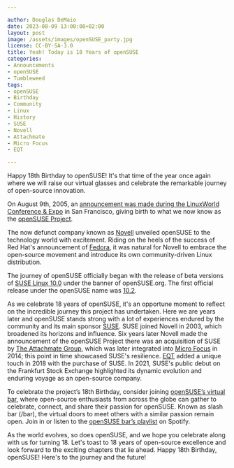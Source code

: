 ```yaml
---

author: Douglas DeMaio 
date: 2023-08-09 13:00:00+02:00
layout: post
image: /assets/images/openSUSE_party.jpg
license: CC-BY-SA-3.0
title: Yeah! Today is 18 Years of openSUSE
categories:
- Announcements
- openSUSE
- Tumbleweed
tags:
- openSUSE
- Birthday
- Community
- Linux
- History
- SUSE
- Novell
- Attachmate
- Micro Focus
- EQT

---
```


Happy 18th Birthday to openSUSE! It's that time of the year once again where we will raise our virtual glasses and celebrate the remarkable journey of open-source innovation. 

On August 9th, 2005, an [announcement was made during the LinuxWorld Conference & Expo](https://www.tech-insider.org/linux/research/2005/0809.html) in San Francisco, giving birth to what we now know as the [openSUSE Project](https://www.opensuse.org/). 

The now defunct company known as [Novell](https://en.wikipedia.org/wiki/Novell) unveiled openSUSE to the technology world with excitement. Riding on the heels of the success of Red Hat's announcement of [Fedora](https://fedoraproject.org/), it was natural for Novell to embrace the open-source movement and introduce its own community-driven Linux distribution.

The journey of openSUSE officially began with the release of beta versions of [SUSE Linux 10.0](https://en.opensuse.org/Archive:SUSE_Linux_10.0) under the banner of openSUSE.org. The first official release under the openSUSE name was [10.2](https://en.opensuse.org/Archive:OpenSUSE_10.2).

As we celebrate 18 years of openSUSE, it's an opportune moment to reflect on the incredible journey this project has undertaken. Here we are years later and openSUSE stands strong with a lot of experiences endured by the community and its main sponsor [SUSE](https://www.suse.com/). SUSE joined Novell in 2003, which broadened its horizons and influence. Six years later Novell made the announcement of the openSUSE Project there was an acquisition of SUSE by [The Attachmate Group](https://en.wikipedia.org/wiki/The_Attachmate_Group), which was later integrated into [Micro Focus](https://en.wikipedia.org/wiki/Micro_Focus) in 2014; this point in time showcased SUSE's resilience. [EQT](https://en.wikipedia.org/wiki/EQT_Partners) added a unique touch in 2018 with the purchase of SUSE. In 2021, SUSE's public debut on the Frankfurt Stock Exchange highlighted its dynamic evolution and enduring voyage as an open-source company.

To celebrate the project’s 18th Birthday, consider joining [openSUSE’s virtual bar](https://meet.opensuse.org/bar), where open-source enthusiasts from across the globe can gather to celebrate, connect, and share their passion for openSUSE. Known as slash bar (/bar), the virtual doors to meet others with a similar passion remain open. Join in or listen to the [openSUSE bar’s playlist](https://open.spotify.com/playlist/1dhXTdUuWYfpwmGVxJPUxW?si=82f2cbef617548d3) on Spotify. 

As the world evolves, so does openSUSE, and we hope you celebrate along with us for turning 18. Let's toast to 18 years of open-source excellence and look forward to the exciting chapters that lie ahead. Happy 18th Birthday, openSUSE! Here's to the journey and the future!

<meta name="openSUSE, project, community, Open Source, birthday" content="HTML,CSS,XML,JavaScript">
